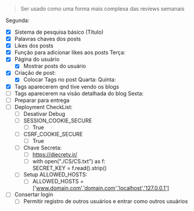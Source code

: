 > Ser usado como uma forma mais complexa das reviews semanais

Segunda:
- [x] Sistema de pesquisa básico (Título)
- [x] Palavras chaves dos posts
- [x] Likes dos posts
- [x] Função para adicionar likes aos posts
Terça:
- [x] Página do usuário
	- [x] Mostrar posts do usuário
- [x] Criação de post:
	- [x] Colocar Tags no post
Quarta:
Quinta:
- [x] Tags aparecerem qnd tive vendo os blogs
- [ ] Tags aparecerem na visão detalhada do blog
Sexta:
- [ ] Preparar para entrega
- [ ] Deployment CheckList:
	- [ ] Desativar Debug
	- [ ] SESSION_COOKIE_SECURE
		- [ ] True
	- [ ] CSRF_COOKIE_SECURE
		- [ ] True
	- [ ] Chave Secreta:
		- [ ] https://djecrety.ir/
		- [ ] with open("./CS/CS.txt") as f:  
			    SECRET_KEY = f.read().strip()
	
	- [ ] Setup ALLOWED_HOSTS:
		- [ ] ALLOWED_HOSTS = ['www.domain.com','domain.com','localhost','127.0.0.1']
- [ ] Consertar login
	- [ ] Permitir registro de outros usuários e entrar como outros usuários